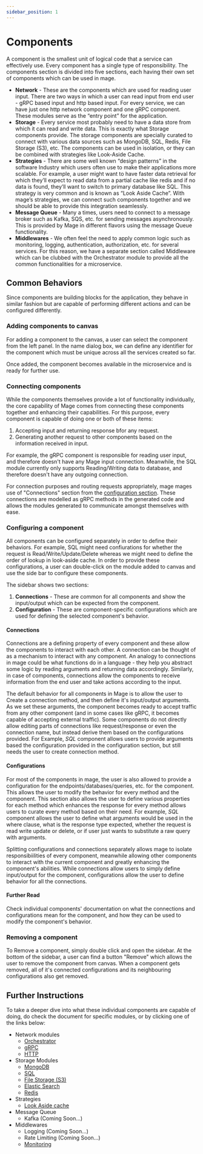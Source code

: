 ```yaml
---
sidebar_position: 1
---
```


# Components
A component is the smallest unit of logical code that a service can effectively use. Every component has a single type of responsibility. The components section is divided into five sections, each having their own set of components which can be used in mage.
- **Network** - These are the components which are used for reading user input. There are two ways in which a user can read input from end user - gRPC based input and http based input. For every service, we can have just one http network component and one gRPC component. These modules serve as the “entry point” for the application.
- **Storage** - Every service most probably need to have a data store from which it can read and write data. This is exactly what Storage components provide. The storage components are specially curated to connect with various data sources such as MongoDB, SQL, Redis, File Storage (S3), etc. The components can be used in isolation, or they can be combined with strategies like Look-Aside Cache.
- **Strategies** - There are some well known “design patterns” in the software Industry which users often use to make their applications more scalable. For example, a user might want to have faster data retrieval for which they’ll expect to read data from a partial cache like redis and if no data is found, they’ll want to switch to primary database like SQL. This strategy is very common and is known as “Look Aside Cache”. With mage’s strategies, we can connect such components together and we should be able to provide this integration seamlessly.
- **Message Queue** - Many a times, users need to connect to a message broker such as Kafka, SQS, etc. for sending messages asynchronously. This is provided by Mage in different flavors using the message Queue functionality.
- **Middlewares** - We often feel the need to apply common logic such as monitoring, logging, authentication, authorization, etc. for several services. For this reason, we have a separate section called Middleware which can be clubbed with the Orchestrator module to provide all the common functionalities for a microservice.

## Common Behaviors
Since components are building blocks for the application, they behave in similar fashion but are capable of performing different actions and can be configured differently.

### Adding components to canvas
For adding a component to the canvas, a user can select the component from the left panel. In the name dialog box, we can define any identifier for the component which must be unique across all the services created so far.

Once added, the component becomes available in the microservice and is ready for further use.

### Connecting components
While the components themselves provide a lot of functionality individually, the core capability of Mage comes from connecting these components together and enhancing their capabilities.
For this purpose, every component is capable of doing one or both of these items:
1. Accepting input and returning response bfor any request.
2. Generating another request to other components based on the information received in input.

For example, the gRPC component is responsible for reading user input, and therefore doesn't have any Mage input connection. Meanwhile, the SQL module currently only supports Reading/Writing data to database, and therefore doesn't have any outgoing connection.

For connection purposes and routing requests appropriately, mage mages use of "Connections" section from the [configuration section](#configuring-a-component). These connections are modelled as gRPC methods in the generated code and allows the modules generated to communicate amongst themselves with ease.
### Configuring a component
All components can be configured separately in order to define their behaviors. For example, SQL might need confiurations for whether the request is Read/Write/Update/Delete whereas we might need to define the order of lookup in look-aside cache. In order to provide these configurations, a user can double-click on the module added to canvas and use the side bar to configure these components.

The sidebar shows two sections:
1. **Connections** - These are common for all components and show the input/output which can be expected from the component.
2. **Configuration** - These are component-specific configurations which are used for defining the selected component's behavior.

#### Connections
Connections are a defining property of every component and these allow the components to interact with each other. A connection can be thought of as a mechanism to interact with any component. An analogy to connections in mage could be what functions do in a language - they help you abstract some logic by reading arguments and returning data accordingly. Similarly, in case of components, connections allow the components to receive information from the end user and take actions according to the input.

The default behavior for all components in Mage is to allow the user to Create a connection method, and then define it's input/output arguments. As we set these arguments, the component becomes ready to accept traffic from any other component (and in some cases like gRPC, it becomes capable of accepting external traffic).
Some components do not directly allow editing parts of connections like request/response or even the connection name, but instead derive them based on the configurations provided. For Example, *SQL* component allows users to provide arguments based the configuration provided in the configuration section, but still needs the user to create connection method.

#### Configurations
For most of the components in mage, the user is also allowed to provide a configuration for the endpoints/databases/queries, etc. for the component. This allows the user to modify the behavior for every method and the component. This section also allows the user to define various properties for each method which enhances the response for every method allows users to curate every method based on their need.
For example, *SQL* component allows the user to define what arguments would be used in the where clause, what is the response type expected, whether the request is read write update or delete, or if user just wants to substitute a raw query with arguments.

Splitting configurations and connections separately allows mage to isolate responsibiilities of every component, meanwhile allowing other components to interact with the current component and greatly enhancing the component's abilities. While connections allow users to simply define input/output for the component, configurations allow the user to define behavior for all the connections.

#### Further Read
Check individual components' documentation on what the connections and configurations mean for the component, and how they can be used to modify the component's behavior.
### Removing a component
To Remove a component, simply double click and open the sidebar. At the bottom of the sidebar, a user can find a button "Remove" which allows the user to remove the component from canvas.
When a component gets removed, all of it's connected configurations and its neighbouring configurations also get removed.
## Further Instructions
To take a deeper dive into what these individual components are capable of doing, do check the document for specific modules, or by clicking one of the links below:
- Network modules
    - [Orchestrator](./Orchestrator)
    - [gRPC](./gRPC%20Connector)
    - [HTTP](./HTTP%20Connector)
- Storage Modules
    - [MongoDB](./MongoDB)
    - [SQL](./SQL)
    - [File Storage (S3)](./File%20Storage)
    - [Elastic Search](./Elastic%20Search)
    - [Redis](./Redis)
- Strategies
    - [Look Aside cache](./Look%20Aside%20Cache)
- Message Queue
    - Kafka (Coming Soon...)
- Middlewares
    - Logging (Coming Soon...)
    - Rate Limiting (Coming Soon...)
    - [Monitoring](./Monitoring)
